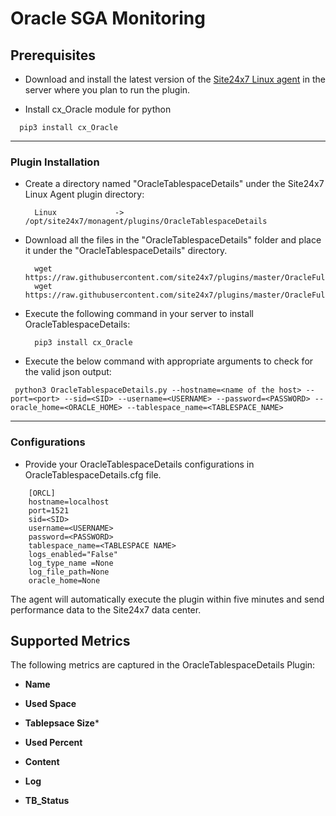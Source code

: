 # Oracle SGA Monitoring


                                                                                              
## Prerequisites

- Download and install the latest version of the [Site24x7 Linux agent](https://www.site24x7.com/app/client#/admin/inventory/add-monitor) in the server where you plan to run the plugin. 

- Install cx_Oracle module for python
```
  pip3 install cx_Oracle
```
---


### Plugin Installation  

- Create a directory named "OracleTablespaceDetails" under the Site24x7 Linux Agent plugin directory: 

		Linux             ->   /opt/site24x7/monagent/plugins/OracleTablespaceDetails
      
- Download all the files in the "OracleTablespaceDetails" folder and place it under the "OracleTablespaceDetails" directory.

		wget https://raw.githubusercontent.com/site24x7/plugins/master/OracleFullStackMonitoring/OracleTablespaceDetails/OracleTablespaceDetails.py
		wget https://raw.githubusercontent.com/site24x7/plugins/master/OracleFullStackMonitoring/OracleTablespaceDetails/OracleTablespaceDetails.cfg

- Execute the following command in your server to install OracleTablespaceDetails: 

		pip3 install cx_Oracle

- Execute the below command with appropriate arguments to check for the valid json output:
```
 python3 OracleTablespaceDetails.py --hostname=<name of the host> --port=<port> --sid=<SID> --username=<USERNAME> --password=<PASSWORD> --oracle_home=<ORACLE_HOME> --tablespace_name=<TABLESPACE_NAME>
 ```

---

### Configurations

- Provide your OracleTablespaceDetails configurations in OracleTablespaceDetails.cfg file.
```
    [ORCL]
    hostname=localhost
    port=1521
    sid=<SID>
    username=<USERNAME>
    password=<PASSWORD>
    tablespace_name=<TABLESPACE NAME>
    logs_enabled="False"
    log_type_name =None
    log_file_path=None
    oracle_home=None

```	

The agent will automatically execute the plugin within five minutes and send performance data to the Site24x7 data center.



## Supported Metrics
The following metrics are captured in the OracleTablespaceDetails Plugin:

- **Name**

- **Used Space**

- **Tablepsace Size***

- **Used Percent**

- **Content**

- **Log**

- **TB_Status**

